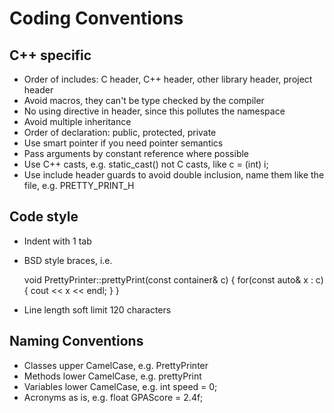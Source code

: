 Coding Conventions
==================



C++ specific
------------
* Order of includes: C header, C++ header, other library header, project header
* Avoid macros, they can't be type checked by the compiler
* No using directive in header, since this pollutes the namespace
* Avoid multiple inheritance
* Order of declaration: public, protected, private
* Use smart pointer if you need pointer semantics
* Pass arguments by constant reference where possible
* Use C++ casts, e.g. static_cast<int>() not C casts, like c = (int) i;
* Use include header guards to avoid double inclusion, name them like the file, e.g. PRETTY_PRINT_H


Code style
------------
* Indent with 1 tab
* BSD style braces, i.e.

	void PrettyPrinter::prettyPrint(const container& c) {
	  for(const auto& x : c) {
	    cout << x << endl;
	  }
	}
 * Line length soft limit 120 characters


Naming Conventions
------------------
* Classes upper CamelCase, e.g. PrettyPrinter
* Methods lower CamelCase, e.g. prettyPrint
* Variables lower CamelCase, e.g. int speed = 0;
* Acronyms as is, e.g. float GPAScore = 2.4f;
